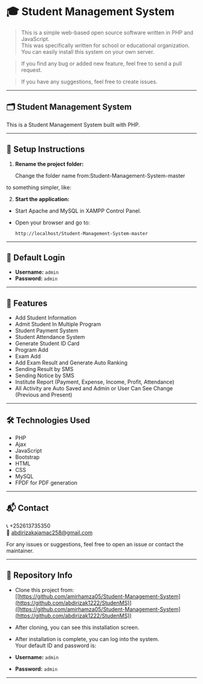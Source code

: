 # 🎓 Student Management System

> This is a simple web-based open source software written in PHP and JavaScript.  
> This was specifically written for school or educational organization.  
> You can easily install this system on your own server.

> If you find any bug or added new feature, feel free to send a pull request.

> If you have any suggestions, feel free to create issues.

---

## 🗂️ Student Management System

This is a Student Management System built with PHP.

---

## 📁 Setup Instructions

1. **Rename the project folder:**

   Change the folder name from:Student-Management-System-master



to something simpler, like:



2. **Start the application:**

- Start Apache and MySQL in XAMPP Control Panel.
- Open your browser and go to:

  ```
  http://localhost/Student-Management-System-master
  ```

---

## 🔐 Default Login

- **Username:** `admin`  
- **Password:** `admin`

---

## 📌 Features

- Add Student Information  
- Admit Student In Multiple Program  
- Student Payment System  
- Student Attendance System  
- Generate Student ID Card  
- Program Add  
- Exam Add  
- Add Exam Result and Generate Auto Ranking  
- Sending Result by SMS  
- Sending Notice by SMS  
- Institute Report (Payment, Expense, Income, Profit, Attendance)  
- All Activity are Auto Saved and Admin or User Can See Change (Previous and Present)

---

## 🛠️ Technologies Used

- PHP  
- Ajax  
- JavaScript  
- Bootstrap  
- HTML  
- CSS  
- MySQL  
- FPDF for PDF generation

---

## 📬 Contact

📞 +252613735350  
📧 abdirizakajamac258@gmail.com

For any issues or suggestions, feel free to open an issue or contact the maintainer.

---

## 🔗 Repository Info

- Clone this project from:  
[[https://github.com/amirhamza05/Student-Management-System](https://github.com/abdirizak1222/StudenMS)]([https://github.com/amirhamza05/Student-Management-System](https://github.com/abdirizak1222/StudenMS))

- After cloning, you can see this installation screen.

- After installation is complete, you can log into the system.  
Your default ID and password is:  
- **Username:** `admin`  
- **Password:** `admin`

---
